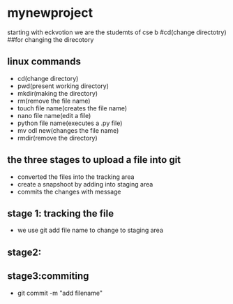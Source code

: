 # mynewproject
starting with eckvotion
we are the studemts of cse b
 #cd(change directotry)
 ##for changing the direcotory
 ## linux commands
 - cd(change directory)
 - pwd(present working directory)
 - mkdir(making the directory)
 - rm(remove the file name)
 - touch file name(creates the file name)
 - nano file name(edit a file)
 - python file name(executes a .py file)
 - mv odl new(changes the file name)
 - rmdir(remove the directory)
 ## the three stages to upload a file into git
 - converted the files into the tracking area
 -  create a snapshoot by adding into staging area
 - commits the changes with message
 ## stage 1: tracking the file 
 - we use git add file name to change to staging area
 ## stage2:
 ## stage3:commiting
 - git commit -m "add filename"
